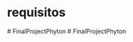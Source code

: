 # requisitos
#   F i n a l P r o j e c t P h y t o n  
 #   F i n a l P r o j e c t P h y t o n  
 